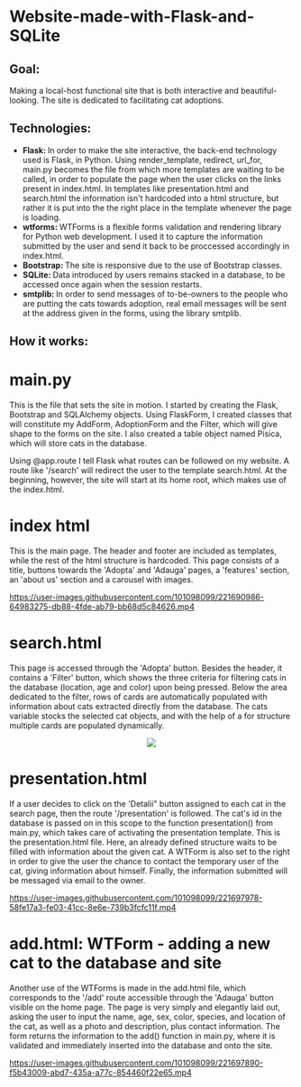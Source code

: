 # Website-made-with-Flask-and-SQLite

## Goal: 
Making a local-host functional site that is both interactive and beautiful-looking. 
The site is dedicated to facilitating cat adoptions.

## Technologies:
+ <strong>Flask: </strong> In order to make the site interactive, the back-end technology used is Flask, in Python. Using render_template, redirect, url_for, main.py becomes the file from which more templates are waiting to be called, in order to populate the page when the user clicks on the links present in index.html. In templates like presentation.html and search.html the information isn't hardcoded into a html structure, but rather it is put into the the right place in the template whenever the page is loading.
+ <strong>wtforms: </strong> WTForms is a flexible forms validation and rendering library for Python web development. I used it to capture the information submitted by the user and send it back to be proccessed accordingly in index.html.
+ <strong>Bootstrap: </strong> The site is responsive due to the use of Bootstrap classes.
+ <strong>SQLite: </strong> Data introduced by users remains stacked in a database, to be accessed once again when the session restarts.
+ <strong>smtplib: </strong> In order to send messages of to-be-owners to the people who are putting the cats towards adoption, real email messages will be sent at the address given in the forms, using the library smtplib.

## How it works:
# main.py
This is the file that sets the site in motion. I started by creating the Flask, Bootstrap and SQLAlchemy objects. Using FlaskForm, I created classes that will constitute my AddForm, AdoptionForm and the Filter, which will give shape to the forms on the site. I also created a table object named Pisica, which will store cats  in the database.

Using @app.route I tell Flask what routes can be followed on my website. A route like '/search' will redirect the user to the template search.html. At the beginning, however, the site will start at its home root, which makes use of the index.html.

# index html
This is the main page. The header and footer are included as templates, while the rest of the html structure is hardcoded. This page consists of a title, buttons towards the 'Adopta' and 'Adauga' pages, a 'features' section, an 'about us' section and a carousel with images.

https://user-images.githubusercontent.com/101098099/221690986-64983275-db88-4fde-ab79-bb68d5c84626.mp4

# search.html
This page is accessed through the 'Adopta' button. Besides the header, it contains a 'Filter' button, which shows the three criteria for filtering cats in the database (location, age and color) upon being pressed. Below the area dedicated to the filter, rows of cards are automatically populated with information about cats extracted directly from the database. The cats variable stocks the selected cat objects, and with the help of a for structure multiple cards are populated dynamically.

<p align="center">
  <img src="https://user-images.githubusercontent.com/101098099/221889947-2e1a2e07-06f4-4a41-a9b9-461abd2c8ab2.gif">
</p>


# presentation.html
If a user decides to click on the 'Detalii" button assigned to each cat in the search page, then the route '/presentation' is followed. The cat's id in the database is passed on in this scope to the function presentation() from main.py, which takes care of activating the presentation template. This is the presentation.html file. Here, an already defined structure waits to be filled with information about the given cat. A WTForm  is also set to the right in order to give the user the chance to contact the temporary user of the cat, giving information about himself. Finally, the information submitted will be messaged via email to the owner.

https://user-images.githubusercontent.com/101098099/221697978-58fe17a3-fe03-41cc-8e6e-739b3fcfc11f.mp4


# add.html: WTForm - adding a new cat to the database and site
Another use of the WTForms is made in the add.html file, which corresponds to the '/add' route accessible through the 'Adauga' button visible on the home page. The page is very simply and elegantly laid out, asking the user to input the name, age, sex, color, species, and location of the cat, as well as a photo and description, plus contact information. The form returns the information to the add() function in main.py, where it is validated and immediately inserted into the database and onto the site.

https://user-images.githubusercontent.com/101098099/221697890-f5b43009-abd7-435a-a77c-854460f22e65.mp4


